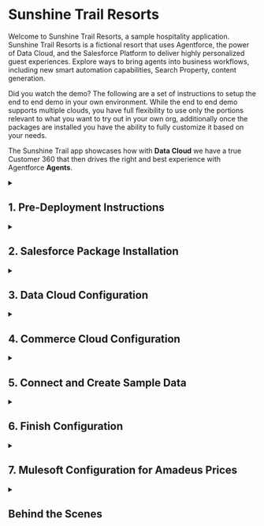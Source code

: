 **Sunshine Trail Resorts**</br> 
=======================
Welcome to Sunshine Trail Resorts, a sample hospitality application. Sunshine Trail Resorts is a fictional resort that uses Agentforce, the power of Data Cloud, and the Salesforce Platform to deliver highly personalized guest experiences. Explore ways to bring agents into business workflows, including new smart automation capabilities, Search Property, content generation.

Did you watch the demo? The following are a set of instructions to setup the end to end demo in your own environment. While the end to end demo supports multiple clouds, you have full flexibility to use only the portions relevant to what you want to try out in your own org, additionally once the packages are installed you have the ability to fully customize it based on your needs. 

The Sunshine Trail app showcases how with **Data Cloud** we have a true Customer 360 that then drives the right and best experience with Agentforce **Agents**.

<details><summary>

  ## 1. Pre-Deployment Instructions 
</summary>

 4 step process
### 1. Salesforce Org Setup Requirements for Sunshine Resorts App

   **Option 1:** To support the Sunshine Resorts app, you can either create a new Salesforce Org or use an existing one, provided it includes the following features and licenses: 

  | Requirement | Details |
  | ----- | ----- |
  | Licenses Required | - Data Cloud</br>- Sales Cloud</br>- Service Cloud</br>- Loyalty Cloud</br>- Experience</br>- Commerce Cloud</br>- Marketing Cloud</br>- MuleSoft (Optional)
  | Features Required | - Service Agent</br>- Einstein Agent</br>- Copilot</br>- Prompt Builder</br>- Agent Force</br>- Real-time(Additional SKU)</br>- Code Builder (Optional) 
  
  Our package is designed to support all these clouds, but you have full flexibility to use only the portions relevant to your business. If you are not using a particular cloud (e.g., Loyalty 
  Cloud), you can simply skip its configuration—the package will still install successfully, but that feature will not be available until you configure it yourself. Additionally, you can customize 
  and enhance the existing package by adding your own features as needed. <br/>
  
 ⚠️ **Important Note:** Existing Trailheads playgrounds cannot be used

   **Option 2:** To ensure a seamless integration and unlock a 360-degree view of customer interactions, we recommend enabling Salesforce Foundations in your org. This free enhancement integrates Sales, Service, Marketing, Commerce, and Data Cloud functionalities, improving efficiency and AI-readiness.

**How to Enable Salesforce Foundations:**
- Log in to your Salesforce instance.
- Navigate to Setup → Search for Salesforce Foundations.
- Click "Add to My Contract" (It's free).
- Select the Foundations products and proceed with checkout.
- Return to Setup and follow the on-screen instructions to complete the configuration.<br/>
🔗 More details: [Salesforce Foundations](https://www.salesforce.com/crm/foundations)

**External Connections:** The app showcases the use of structured and unstructured data ingested from AWS and the use of zero-copy with Snowflake. This section talks about the connectivtity you would need for those use cases.
| **Connection** | **Details** |
|----------------|-------------|
| **Amazon S3** $${\color{blue} Optional}$$ <br> Used to bring in structured and unstructured data. Unstructured data powers Agent conversations in this setup. | **NOTE:** If you do not have an existing Amazon S3 instance, [register for the free tier](https://aws.amazon.com/free/) and follow [this guide](https://developer.salesforce.com/blogs/2023/10/how-to-use-the-amazon-s3-storage-connector-in-data-cloud) to create a dedicated user with required permissions. <br><br>Already have an S3 instance? No need to sign up again. <br><br>Before proceeding, note your [programmatic credentials](https://docs.aws.amazon.com/IAM/latest/UserGuide/security-creds.html#access-keys-and-secret-access-keys) (Access Key ID and Secret Access Key). |
| **Snowflake** $${\color{blue}Optional}$$ <br> Used to showcase Data Cloud’s Zero Copy capabilities. | **NOTE:** If you do not have access to a Snowflake instance, follow [this article](https://developer.salesforce.com/blogs/2024/08/zero-copy-data-federation-with-snowflake-and-salesforce-data-cloud) to create a Warehouse, Integration User, and configure and note public/private keys that you will use with Salesforce Data Cloud.<br><br> |

### 2. Install Pre-Deployment Package (10 minutes)

  | Step | Action and Details | Images |
  | ----- | ----- | ----- |
  | Install package | - Click on this Package Installation [Link ](https://login.salesforce.com/packaging/installPackage.apexp?p0=04t4W000002V5WS)</br>- Sign-in to the Org with your credentials.</br>- Choose Install for Admins Only option</br>- Choose “Rename conflicting components in package” and click the Install button.</br>- Wait until installation is completed, you will receive a confirmation on logged in user’s email |![image](https://github.com/user-attachments/assets/316f4e48-b9b2-4169-b362-fc3ecd9cd1b3) ![image](https://github.com/user-attachments/assets/0da1a771-abcc-4caa-b248-1b768905de60)|
  | Verify Package installation | - Click Setup</br>- Search for package</br>- Click on 'Installed PAckage' </br>- Search for 'Sunshine Trails Pre-Deployment Package' is installed  |![image](https://github.com/user-attachments/assets/8b76cd89-abec-4586-91cc-6b4b430dc68c)|

### 3. Enable Features on the Org (20 minutes)

  | Step | Action and Details | Images |
  | ----- | ----- | ----- |
  | Enable Commerce Cloud | - From Setup, enter ‘Commerce’ in the Quick Find box.</br>- Select ‘Settings’ under ‘Commerce’.</br>- Turn on ‘Enable Commerce’. |![image](https://github.com/user-attachments/assets/2175d205-8c62-423f-9fc1-678d77e974d2)|
  | Enable Loyalty Management Features | - From Setup, enter ‘Loyalty Management’ in the Quick Find box.</br>- Select ‘Loyalty Management Settings’.</br>- Under ‘Consolidate Member Points for Expiration,’ turn on ‘Consolidate members’ fixed non-qualifying points in real time’. |![image](https://github.com/user-attachments/assets/9078ce06-e7ba-4488-8697-99fa5fec0736)|
  | Create a Basic Experience Builder Site | - From Setup, enter ‘Digital Experiences’ in the Quick Find box.</br>- Select ‘All Sites’ under ‘Digital Experiences’.</br>- Click New to open the Creation wizard with template options.</br>- Select the ‘D2C Commerce (LWR)’ template.</br>- Click Get Started. |![image](https://github.com/user-attachments/assets/6c89e37f-d61c-4333-8587-58a53504fbb7)|
  | Site Name and URL | - After selecting the template, enter a site name and URL.</br>- Name the site ‘Sunshine Resorts’ and ensure the URL ends with /SunshineResorts</br>- Click Create. Your site will be created in Preview status. |![image](https://github.com/user-attachments/assets/8f2226c0-8c2d-4e59-8734-983cd7f8c856)|
  | Activate Site | - From Setup, enter ‘Digital Experiences’ and select ‘All Sites’ under ‘Digital Experiences’.</br>- Click Workspaces next to Sunshine Resorts.</br>- Select Administration, then Emails. </br>- Under ‘Email Tabs,’ uncheck ‘Send welcome email’ and click Save.</br>- In Settings, click Activate and confirm by clicking OK.</br>- Your site will now be live and fully set up.|![image](https://github.com/user-attachments/assets/9a2208ce-6343-4e35-a2a4-0113ba61eef6)![image](https://github.com/user-attachments/assets/21e9b8de-9800-4c51-8324-d35a8a83447e)|

  | Step | Action and Details | Images |
  | ----- | ----- | ----- |
  | Setup Data Cloud| - Enter “Data Cloud” in Quick Find box.</br>- Click on “Data Cloud Setup Home”.</br>- Click on “Get Started” if the Data Cloud instance is not set up.</br>- If already Data Cloud setup is done then you will not see Get Started option.</br>- Once the process is complete, the Data cloud instance is ready to use.</br>||
  | Verify Experience Delivery is Disabled | - Go to Setup → Digital Experiences → All Sites.</br>- Click Workspaces for ‘Sunshine Resorts’.</br>- Click Administration.</br>- Click on Settings.</br>- Experience Delivery should be disabled. If it’s enabled, please raise a Salesforce Case with the Support team to disable this feature.</br>||
  | Enable Data Cloud on Experience Site | - Go to Setup → Digital Experiences → All Sites.</br>- Click Builder for ‘Sunshine Resorts’.</br>- Click Settings → Integrations.</br>- Click Add to Site for Data Cloud.</br>- Enable “Share site data with Data Cloud” and click Save.</br>- Once enabled, a green box will appear</br>- Click Publish in the top-right corner | ![image](https://github.com/user-attachments/assets/996aa779-f82d-4bda-b54a-7b1ec99a9bb9)![image](https://github.com/user-attachments/assets/94b29e9e-5dcc-4d75-8db7-37de1b30e42b)|
  | Verify Data Stream  | - Go to App Launcher → Data Cloud → Data Stream.</br>- Change List View to All Data Streams.</br>- Search for Experience\_Cloud.</br>- 6 total Data Streams should appear |![image](https://github.com/user-attachments/assets/a9ae0e22-be7f-475d-980a-5458156b3691)|
  | Create a Record on Custom Metadata | - Go to Setup \-\> Search for Metadata type \-\> Click on ‘Install Package Settings Enabled’ \-\>   Click on **Manage Install Package Settings Enabled** \-\>Click on ‘New’ \-\> Give Label as  **Package Settings Enabled** and **Check Checkbox of Installation Settings Enabled Field.** Click Save|![image](https://github.com/user-attachments/assets/bc667a84-daf9-4e35-b003-45c8de4be360) ![image](https://github.com/user-attachments/assets/7edbecd9-ceb2-4566-bd14-54664ebfd084)|


### 4. Setup the Salesforce Org (20 minutes)

  | Step | Action and Details | Images |
  | ----- | ----- | ----- |
  | Assign Data Cloud Permissions to Standard Object  | - Click on App Launcher, search for Sunshine Trails Hospitality and click on **Sunshine Trails Hospitality Setup** App</br>- Click on the “**Assign Permissions for Standard Objects**” button (highlighted in the screenshot below) and wait for a confirmation message before proceeding further.  |![image](https://github.com/user-attachments/assets/34234749-7ebb-4659-9c26-9adf3932a75e)|
  | Assign Data Cloud Permissions to Custom Objects & Custom Fields | - Click on App Launcher, search for Sunshine Trails Hospitality and click on **Sunshine Trails Hospitality Setup** App</br>- Click on **“Assign Permissions for Custom Object”** button (highlighted in the screenshot below) and wait for a confirmation message before proceeding further |![image](https://github.com/user-attachments/assets/fdab8405-42cc-4cb7-a724-cb6a790d2acb)|
  | Modify the Data Cloud Admin Permission Set | - Open the Setup Menu and click Setup</br>- In the Quick Find, search for ‘Permission Sets’ and click ‘Permission Sets’</br>- Click the ‘Data Cloud Admin’ permission set</br>- In the Apps section, click ‘Data Cloud Data Space Management’</br>- In the Data Spaces panel, click Edit.</br>- Check the ‘Enabled’ checkbox for the default data space and click Save</br>- Click OK in the confirmation dialog |![image](https://github.com/user-attachments/assets/f8650c78-d64a-4a30-9636-9633a13baed8)|
  | Create a connection for Mulesoft Ingestion API. This is to orchestrate a call to the Hotel Pricing consolidator for pricing comparison. $${\color{blue} Mulesoft \space Optional}$$ | - Go to **Setup** \-\> In the **Quick Find** box, type ***static***, then select ***Static Resources***</br>- In the index across the top, click the letter ***M***</br>- Click on **‘Mulesoft\_Ingestion\_API\_Scheme’**</br>- Click on **‘View File’** hyperlink. The **‘Mulesoft\_Ingestion\_API\_Scheme.txt’** is downloaded to your computer.</br>- Change the file extension from ***.txt*** to ***.yaml***</br>- Go to Data Cloud Setup, click on Ingestion API → Click New</br>- Provide the Connector Name as ’Mulesoft Ingestion API’</br>- Upload **Mule\_ingestion\_api.yaml**  file which you have downloaded from above steps and Upload file to scheme and click on Save. | ![image](https://github.com/user-attachments/assets/fca75a1c-b64b-4dcd-8583-0893718bf1da) ![image](https://github.com/user-attachments/assets/87ae1f7f-c733-433b-98e0-ef4faeef0ecb)![image](https://github.com/user-attachments/assets/c0ff8a15-3b3c-4b89-b8b9-32342d0100ae)|
| Install Standard Data Bundles | Click on Data Cloud Setup </br>- Click on ‘Salesforce CRM’</br>- Under ‘Standard CRM Data Bundles’</br>- Click on ‘Arrow’ icon and click on ‘install’ of ‘Sales Cloud’</br>- it will open on new page -> click on Install |![image](https://github.com/user-attachments/assets/8aea58e3-15c5-48f2-a24f-2fbe25d2a0ac)![image](https://github.com/user-attachments/assets/6f4a17f5-211b-4eef-a0d2-b5b993cad3a2)|
| Turn On Einstein Setup | - Navigate to Setup</br>- Search and Select ‘Einstein Setup’</br>- Turn on Einstein Setup |  |
| Turn On Agentforce | - Navigate to Setup</br>- Search and Select ‘Agent’</br>- Turn on Agentforce |  |
</details>

<details><summary>
  
  ## 2. Salesforce Package Installation
</summary>
1 step process

### 1. Install Sunshine Base Package (10 minutes)

 | Step | Action and Details | Images |
  | ----- | ----- | ----- |
  | Install Sunshine Base Package | - Click on this Package Installation [Link ](https://login.salesforce.com/packaging/installPackage.apexp?p0=04t4W000002V5Wc)</br>- Sign-in to the Org with your credentials.</br>- Choose Install for Admins Only option</br>- Choose “Rename conflicting components in package” and click the Install button.</br>- Click Done when installation is complete. |![image](https://github.com/user-attachments/assets/29af9d66-482c-42e1-9210-b0f803429b5d)|
  | Verify Package installation | - Click Setup</br>- Search for ‘Installed Package’</br>- Search for 'Sunshine Trails Base App' is installed  |![image](https://github.com/user-attachments/assets/8669e29c-a7e9-4fdd-8829-67899fccc608)|

</details>

<details><summary>
  
  ## 3. Data Cloud Configuration
</summary>

7 step process

### 1. Setup Data Streams 
The Data Kit is installed as a part of the Package installation. Follow the steps below to create data streams.

### Setup Salesforce Data Streams (15 minutes)
 | Step | Action and Details | Images |
  | ----- | ----- | ----- |
  |  Verify Salesforce CRM is Active or Not | In Data Cloud, select the Setup icon and then Data Cloud Setup.</br> - Select Salesforce CRM.</br>- If connection status is “Inactive”</br>- then click on drop down to “Active” </br>- Click on “Active”| ![image](https://github.com/user-attachments/assets/f101dc8c-6af3-41c7-8884-42609b1e0d4e)![image](https://github.com/user-attachments/assets/e222dd20-db0e-4cf5-9b55-0815692c2a87)|
  | Create Data Streams from Data Bundle | - Logged into the environment where you installed the data kit</br>- Go to Data Cloud app and the Data Streams tab.</br>- Click New to create a Data Stream</br>- Select Salesforce CRM and click Next.</br>- Under Custom Data Bundles, select the Salesforce_CRM_Bundle.</br>- Select your Salesforce Org.</br>- Click Next.</br>- Select the data space as ‘Default’, review the fields in your data stream, and click Next.</br>- Review details and click “Deploy.|![image](https://github.com/user-attachments/assets/901db59e-4a4f-4bf5-8129-cd2894af7dd9)|
  | Create Loyalty_CRM_Bundle Data Streams from Data Bundle | - Click on Data Stream Click on New </br>- Select Salesforce CRM Click Next</br> - Select Salesforce_CRM_Loyalty_Bundle Click on Next</br> - Select the data space as ‘Default’, review the fields in your data stream, and click Next. </br>- Review details and click “Deploy”  |![image](https://github.com/user-attachments/assets/a334887f-6cf5-4d62-b643-8e740762b741)![image](https://github.com/user-attachments/assets/b7320073-ab34-4356-8acf-b2f07ed00580)![image](https://github.com/user-attachments/assets/5e656e34-1f80-44d8-8174-6360d66738d3)|
  | Create Website_Mobile_apps Data Stream from Data Kit |- Click on Data Stream</br>- Click on New</br>- Select ‘Installed Data Kits Package’</br>- Select ‘Sunshine Trails DK’ Data Kits</br>- Select checkbox under ‘Websites_Mobile_Apps’ click on ‘Next’</br> -Select Connector type ="website" & connector name "Experience_Cloud_Event_Connector".</br>- Click Next.</br> - Click on Deploy|![image](https://github.com/user-attachments/assets/9869df31-0549-4b4f-b74d-d44ad95d60ce) ![image](https://github.com/user-attachments/assets/3b0e9c44-0176-45f4-8c0d-05866cfdd251)![image](https://github.com/user-attachments/assets/6a9ed53c-f351-46c2-844e-dbaca371735e)![image](https://github.com/user-attachments/assets/d2018ad8-86f8-4f65-be3d-3c645eafbab1)|  
### 1a. Create Data Steam for Amazon S3 (10 minutes) $${\color{blue} S3 \space Optional: \space Please \space note \space that \space some \space functionality \space in \space Experience \space Cloud \space and \space in \space the \space C360 \space will \space no\space longer \space function\space as \space expected \space if \space not \space installed. }$$
  | Step | Action and Details | Images |
  | ----- | ----- | ----- |
  | Upload Structured & Unstructured data to the S3 Bucket | Before you continue, upload the below test files to your AWS instance, create a bucket called "InfosysAWSBucket" or the bucket you wish to use for this demo </br></br> [AWS UnStructured Data](https://github.com/salesforce-misc/DataCloudAndAgentForceForHospitality/tree/main/AWS%20UnStructured%20Data) </br> [AWS Structured Data](https://github.com/salesforce-misc/DataCloudAndAgentForceForHospitality/tree/main/AWS%20Structured%20Data)</br></br> | |
  | Create a Connection to Amazon S3 in Salesforce|Navigate to Data Cloud Setup</br>In the menu, under EXTERNAL INTEGRATIONS, click on Other Connections</br> - Click New, choose Data Kits as the source and click Next. Select Sunshine Trails DK</br>-Select InfosysAWSBucket</br>-Change the name & API name of the connection "hospitalityplayground". </br>-Put the bucket name “hospplaygroundbucket” please feel free to change the bucket name based on your existing AWS bucket</br> -Fill the credentials and save.|
  | Create a Data Stream for Amazon S3 from Data Kit |- Click on Data Stream Click on New</br>- Select Installed Data Kits & Packages Click on Next</br>- Select Sunshine Trails DK<br> - Select Amazon_S3_Bundle</br>- Select Connection as InfosysAWSbucket</br>- Select the data space as ‘Default’, review the fields in your data stream,and click Next</br>-Review details and click Deploy.|
  | Create a Data Stream for Third Party Data |- Click on Data Stream Click on New</br>- Select Installed Data Kits & Packages Click on Next</br>- Select Sunshine Trails DK<br> - Under “Bundle Amazon S3” Select Third Party Survey and click Next</br>- In Connection Select “hospitalityplayground” Click Next</br>- Click Next and click Deploy.|

  ### 1b. Create Data Stream for Snowflake (5 minutes) $${\color{blue} Snowflake \space Optional: \space Please \space note \space that \space some \space functionality \space in \space the \space C360 \space will \space no\space longer \space function\space as \space expected \space if \space not \space installed. }$$
  | Step | Action and Details | Images |
  | ----- | ----- | ----- |
  |Create a connection to snowflake in Salesforce |Navigate to Data Cloud Setup</br>-In the menu, search SnowFlake,</br> - Click New, choose Data Kits as the source and click Next. Select Sunshine Trails DK</br>-Select Infosys_Demo_Actual. </br>-Please feel free to change the connection name based on your existing snowflake connection </br> -Don’t change the API name </br>Fill the Account URL, Username, and Private Key and click next and save.|
  | Create Data Stream for Snowflake from data kit | - While logged into the environment where you installed the data kit</br>- Go to Data Cloud app and the Data Streams tab.</br>- Click New to create a Data Stream</br>- Under "Other Sources", select "Installed Data Kits & Packages" and click Next</br>- Select "Sunshine Trails DK" Data Kit</br>- Select Snowflake Bundle and click Next.</br>- Under Data Streams choose "POS_Transaction" and "IOT_Transaction" and click Next.</br>- Review the Data Stream fields and click Next</br>- Click Deploy to create the Data Streams| ![image](https://github.com/user-attachments/assets/6deda63a-363b-4330-a877-b6d2de5a9fed)![image](https://github.com/user-attachments/assets/bc8a22d9-a81a-44f6-8a09-f20ab2571f10)|
### 1c. Create Ingestion API for Mule Data Streams from Data Kit(5 minutes) $${\color{blue} Mulesoft \space Optional: \space Please \space note \space that \space some \space functionality \space in \space Experience \space Cloud \space will \space no\space longer \space function\space as \space expected \space if \space not \space installed. }$$
| Step | Action and Details | Images |
  | ----- | ----- | ----- |
  | Create Ingestion API for Mule Data Streams from Data Kit| - Click on Data Stream </br> - Click on New.</br>- Select Installed Data Kits & Package.</br>- Select ‘Sunshine Trails DK’ Data Kits.</br>- Click on ‘Ingestion’ Bundle.</br>- Click on Next.</br> -Select Connection as ‘Mulesoft Ingestion API’ </br>- Click Next </br> -  Click Deploy| ![image](https://github.com/user-attachments/assets/84ccd7c9-6313-4dc8-b169-7fe40b6b36c6)![image](https://github.com/user-attachments/assets/5878c2ec-47f9-48f1-88a1-098986187d3f)![image](https://github.com/user-attachments/assets/1bdf0f3d-abdc-4697-bac5-5e87f2286cb9)![image](https://github.com/user-attachments/assets/65b718d1-1db1-4efc-92b1-36dedc743752)|
  ### 1d. Create Hotel FAQ and Hotel Safety FAQ DLO Creation for Unstructured Data(10 minutes)
  Complete this step only if you have setup a connection and the file notification process in AWS
  | Step | Action and Details | Images |
  | ----- | ----- | ----- |
  | Create Hotel FAQ & Hotel Safety FAQ DLO Creation | - Click on Data Lake Object Click on New </br>- Click on Create from Data Kits, Click on Next </br>- Select Hotel_FAQ_v3, select “hospitalityPlayground’ connection. Click on Next </br>- Click on Deploy </br>- Follow the same step from Step#1 for Hotel_Safety_FAQ_V2.|

   ### 1e. Create Party Identification Collection Data Lake (5 minutes)
  | Step | Action and Details | Images |
  | ----- | ----- | ----- |
  | Create Party Identification Collection & Party Identification Collection IOT DLO Creation  | - Click on Data Lake Objects Tab </br>- Click on New</br>- Click on “Create from Data Kits”, Click on Next  and select “Sunshine Trails Base App” package </br>- Select Party Identification Collection.</br>- Click on Next </br> - Click on Save </br> - Repeat the above steps again but this time select </br> - Party Identification Collection IOT DLO instead of Party Identification Collection </br>- Click on Next </br> - Click on Save.|

  ### 2. Create Data Transforms from Data Kit (5 minutes)
  Proceed with this step only if you have setup a connection to snowflake
  | Step | Action and Details | Images |
  | ----- | ----- | ----- |
  | Create IOT & POS Data Transform $${\color{blue} Snowflake \space Optional}$$ | -Click on Data Transforms Tab </br>- Click on New</br>- Click on Create from Data Kits, Click on Next</br>- Select Extract Party Identifiers from IOT</br>- Click on Next . Click on Save, Copy the Name , Remove the Name then Paste the same Name Again</br>- Click on Save</br>- Click on Data Transform Tab </br>- Click on New. Click on ‘Create from a Data Kits’ Option </br>- Select  Extract Party Identifiers from POS </br>- Click on Next . Click on Save, Copy the Name , Remove the Name then Paste the same Name Again </br>- Click on Save|![image](https://github.com/user-attachments/assets/79d6f605-c8e5-4c3d-ac6a-f34f39cc29e2)![image](https://github.com/user-attachments/assets/1c84c981-9a03-4b05-9a3a-cf2137d45425)![image](https://github.com/user-attachments/assets/e1e24730-f55a-42de-9a4f-5ab5af27b04b)![image](https://github.com/user-attachments/assets/c3231d58-e1fd-4653-9981-02f152451f61)
 
  ### 3. Cross Verify CRM Data (5 minutes)
  Proceed with this step only if you have the Real-Time SKU enabled in your org
  | Step | Action and Details | Images |
  | ----- | ----- | ----- |
  | **NOTE**|- Before proceeding further, please ensure that the CRM data is available in the DMO. You can verify this by following these steps:</br>- Navigate to Data Explore </br>- Set Data Space to Default.</br>- Select the Data Model Object (DMO).</br>- From the dropdown, choose Account Contact.</br>- You should see Salesforce_Home listed under the Data Source column.</br> If you don't see the data then wait until the data is refreshed before proceeding to the next step.</br>|![image](https://github.com/user-attachments/assets/396732a3-89cb-455d-9a0c-b6c015b272cb)|

  ### 4. Create Identity Resolution Ruleset from Data Kit (5 minutes)
  | Step | Action and Details | Images |
  | ----- | ----- | ----- |
  | Create Identity Resolutions| -Go to Data Cloud app</br> - Click on the Identity Resolutions tab </br> - Click New</br> - Select Installed from Data Kit</b>- Choose Sunshine Trails DK</br>- Click on Next</br>- Choose ‘Guest Profile’. Click on Next </br> Click on Save.|![image](https://github.com/user-attachments/assets/1f1ef5a5-1f4e-4d33-af13-07978757facd)![image](https://github.com/user-attachments/assets/20027c3d-4d87-4028-89dd-7f73e2a59224)![image](https://github.com/user-attachments/assets/2d5370ae-57e4-444d-969c-b19dc13ada6b)|

### 5. Create Calculated Insights (5 minutes)
| Step | Action and Details | Images |
  | ----- | ----- | ----- |
  |  Create Calculated Insights|- Go to Data Cloud ap </br>- Click on Calculated Insights tab</br>- Click New</br>- Select "Create from a Data Kit" and click  Next</br>- Select ‘Guest Stay Metrics’</br>- Click on Next </br>- Click on ‘Check Syntex’</br>- Click on ‘Activate’</br>- Click Activate</br>- Select Schedule as ‘Every 1 hour’ Select Start Date and Time As default.</br>- Click on ‘Enable’</br>- Repeat the steps for the following metrics: ‘Guest Lifetime Value’, ‘Guest Classification’, ‘Guest Satisfaction Score’ |![image](https://github.com/user-attachments/assets/9f178c36-06c1-405e-b19c-679ef5830c22)![image](https://github.com/user-attachments/assets/e544bf35-223e-4d5b-ad46-34cb6653608c)![image](https://github.com/user-attachments/assets/093600f9-c7a3-4181-88c9-66545191d5b5)|

### 6. Create Data Graph (5 minutes)
| Step | Action and Details | Images |
  | ----- | ----- | ----- |
  |  Create Data Graph |- Click on Data Graph Tab</br>- Click on New</br>- Select Create from Data Kits</br>- Select Sunshine Trails DK </br>- Select **Hospitality Realtime Profile**. </br>- Select primary Data model object as “Unified Individual real”.</br>- Click on Individual and go to the right side where the error is showing and uncheck the check box.</br>- Now click on Save & Build. |![image](https://github.com/user-attachments/assets/f626912f-01b4-43eb-8efc-47d7a24bc615)![image](https://github.com/user-attachments/assets/5184c52c-e00b-4b00-83fe-fd0a9d47ad14)![image](https://github.com/user-attachments/assets/675c7904-9483-4079-86d1-3e15f9b00915)![image](https://github.com/user-attachments/assets/808709b3-49fd-4a9e-acd0-518dae4ae389)![image](https://github.com/user-attachments/assets/738b3c7e-143f-4492-8fe4-7b49d625c541)![image](https://github.com/user-attachments/assets/3648af20-e879-457d-b952-1f73c55792b6)![image](https://github.com/user-attachments/assets/e288cc79-caa7-4163-bcef-563d1e0cf111)|

### 7. Create Data Cloud Related List Enrichment (10 minutes)
| Step | Action and Details | Images |
  | ----- | ----- | ----- |
  | Create Booking Related List |- Click on Setup</br>- Object Manager</br>- Search for Contact</br>- Click on Contact</br>- Click on Data Cloud Related List Enrichment.</br>- Click on New</br>- Select default data space</br>- Select Data Cloud object as ‘Booking__dlm’</br>- Click Next </br>- Give Child Relationship Name as ‘IndividualBookings’</br>- Give Related List Label as ‘Individual Bookings’ Click Save. |![image](https://github.com/user-attachments/assets/f50d3875-c2b8-451b-bcef-85141aea954d)![image](https://github.com/user-attachments/assets/f8fa4e97-bc19-4e87-a2b3-44a539b597c1)|
  | Create Reservation Related List |- Click on Setup</br>- Object Manager</br>- Search for Contact</br>- Click on Contact</br>- Click on Data Cloud Related List Enrichment.</br>- Click on New</br>- Select default data space & Select Data Cloud object as ‘Reservation__dlm’ </br>- Click Next </br> - Give Child Relationship Name as‘IndividualReservations’</br>- Give Related List Label as ‘Individual Reservations’ Click Save. |![image](https://github.com/user-attachments/assets/366fa15e-2317-44ab-af5c-8025453c554f)![image](https://github.com/user-attachments/assets/f64fad04-3391-4a3c-9534-04caf5e92955)|
  | Create Data Cloud Related List Enrichment for Third Party Survey</br> $${\color{blue} S3 \space Optional}$$|- Click on Setup </br>- Click on Object Manager </br>- Search for Contact </br>- Click on Contact </br>- Click on Data Cloud Related List Enrichment.</br>- Click on New </br>- Select default data space -> Select Data Cloud object as ‘Third Party Survey’  </br>- Click Next </br>- Give Child Relationship Name as 'Third_Party_Survey’ </br>- Give Related List Label as ‘Third Party Survey’ Click Save |![image](https://github.com/user-attachments/assets/fb6d0aeb-2a00-4b75-93cc-703d158d5303)|

### 8. Create Data Cloud Copy Field Enrichment (15 minutes)
| Step | Action and Details | Images |
  | ----- | ----- | ----- |
  | Create Data Cloud Copy Field Enrichment for ‘Customer Classification’ |- Go to Object Manager.</br>- Search for Contact.</br>Click on Contact</br>- Click on Data cloud Copy Field.</br>- Click on New.</br></br>- Select data space as ‘default’</br>- Select Data Cloud Object as Guest Classification‘ whose API name will be this Guest_Classification__cio’ Click on Next </br></br>- Select data space as ‘default’ </br>- Select field as ‘Customer Class’. Click Next </br> - Give Label as ‘Guest Classification’ </br> - Click ‘Next </br><br>- On contact -> Data Cloud Copy Field Enrichments -> Guest Classification </br>- In Customer_Class under contact “click to Edit” </br>- Select Customer Class </br>- Save and Start Sync.|![image](https://github.com/user-attachments/assets/c2e097ad-754b-4128-b769-bcb7a6d0d5f0)![image](https://github.com/user-attachments/assets/691eef48-d37b-4714-9ff3-0ff695477282)![image](https://github.com/user-attachments/assets/422cb503-0080-417a-a3d1-1f8596c5018d)|
||- Give Label as ‘Guest Classification’</br>- Click on ‘Next.</br>On contact Select Customer Class</br>- Save and Start Sync. |![image](https://github.com/user-attachments/assets/f8e7be99-1d85-4d62-8653-170f5ce15d28)![image](https://github.com/user-attachments/assets/c72ab4b8-5ad6-4278-8786-db0e33889eef)![image](https://github.com/user-attachments/assets/e12ac271-be8d-4b6d-aed3-e73e95c862ed)![image](https://github.com/user-attachments/assets/ebee9d04-8e3d-4d8e-a017-ee54e79cd2ab)|
| Create Data Cloud Field Enrichment of ‘Guest Lifetime Value’ |- Go to Object Manager</br>- Search for Contact.</br>- Click on Contact</br>- Click on Data cloud Copy Field.</br>-Click on New.</br>- Select data space as ‘default’ > Select Data Cloud Object as ‘Guest_Lifetime_Value__cio’ </br>- Click on Next </br>- Select Field As ‘GLV’</br>- Give Label as ‘Guest Lifetime Value’</br>- Click on ‘Next </br> - Select Field GLV </br>- Give Label as ‘Guest Lifetime Value’</br> - Click on Next </br> - On contact Select Lifetime_Value__c </br>- Save and Start Sync.|![image](https://github.com/user-attachments/assets/1d3304f0-63b9-4a90-8609-5332a59fcaac)![image](https://github.com/user-attachments/assets/be92a2c8-0f9b-44b7-a1f2-430da343c23a)|
| Create Data Cloud Field Enrichment of ‘Guest Statisfection Score’ |-> Go to Object Manager.</br>- Search for Contact.</br>- Click on Contact</br>- Click on Data cloud Copy Field.</br>-  Click on New.</br>- Select data space as ‘default’</br>- Select Data Cloud Object as ‘Guest_Satisfaction_Score__cio’</br>- Click on Next</br>- Select Field As ‘GSS’</br>- Give Label as ‘Guest Satisfaction Score’</br>- Click on ‘Next</br>- On contact Select Guest_Satisfaction_Score__c </br>- Save and Start Sync.|![image](https://github.com/user-attachments/assets/e264bcec-b6be-4854-80d9-9d5f649d6a8a)![image](https://github.com/user-attachments/assets/45ae2e88-ca7b-437c-a77c-adbd638cd4b4)|
| Create Data Cloud Field Enrichment of ‘Guest Stay Matrics’ |- Go to Object Manager.</br>- Search for Contact.</br>- Click on Contact</br>-  Click on Data cloud Copy Field.</br>- Click on New.</br>- Select data space as ‘default’</br>- Select Data Cloud Object as ‘Guest_Stay_Metrics__cio’</br>- Click on Next </br>- Select Fields Total_Stays, Total_Room_Nights, Total_Spend, and Avg_Nights_per_Stay</br>- Give Label as ‘Guest Stay Metrics’</br>-Click Next</br>- Map Fields with below Contact Fields </br>
| |Data Cloud:Guest stay Matrics->Contact Object
| |Total_Stays->Total Stays|
| |Total_Stays__c->Total_Stays__c|
| |Total_Room_Nights->Total Room Nights|
| |Total_Room_Nights__c->Total_Room_Nights__c |
| |Total_Spend->Total Spend|
| |Total_Spend__c->Total_Spend__c|
| |Avg_Nights_per_Stay->Avg_Nights_per_Stay |
| |Avg_Nights_per_Stay__c->Avg_Nights_per_Stay__c |
| | </br>- Save and Start Sync|![image](https://github.com/user-attachments/assets/ccde6861-ce6c-4054-9373-a8e0528e1b57)![image](https://github.com/user-attachments/assets/a3e1804c-7a37-4347-8364-599c3014ac37)|
</details>

<details><summary>
  
  ## 4. Commerce Cloud Configuration
</summary>

8 step process

### 1. Verify Organization Wide Address (5 minutes)
  | Step  | Action and Details  |  Images |
  | ----- | ----- | ----- |
  | Verify Organization-Wide Address Exists or not |- Go to Setup \-\> Search for Organization-Wide Address \-\> Click on Organization-Wide Addresses</br>-  Verify if there is an organization-wide address with the name ‘Default Email’ created and verified.</br>- If there is none, then please create an organization-wide address by following below steps</br>- Click on **Add** button \-\> On the Display Name Add **‘Default Email’.** On the Email Address \<Add your email address\> Select ‘Default No-Reply Address’ on Purpose field \-\> click check box **‘allow all profiles to use this from address’**   |![image](https://github.com/user-attachments/assets/8ddc4ebe-d8cd-4a12-a363-a782dd8d9541)![image](https://github.com/user-attachments/assets/3f7e7dfc-057b-41b0-8115-476028a6d9e9)|


### 2. Install Agent and Experience Site Package (1 hour 30 minutes)
  | Step  | Action and Details  |  Images |
  | ----- | ----- | ----- |
  | Install Agent & Exp Site Package |- Install VSCode [Download](https://code.visualstudio.com/download) </br>- Setup CLI a. Install the Salesforce CLI  https://developer.salesforce.com/tools/salesforcecli or check that your installed CLI version is greater than 2.56.7 by running sf \-v in a terminal.</br>- If you need to update the Salesforce CLI, either run sf update or npm install \--global @salesforce/cli depending on how you installed the CLI.</br>- Install Extension</br>- Open VSCode \> Go To\> Extensions-\>Salesforce Extension Pack\>Install</br>- Open Terminal Clone git Repository by using below command </br> ```git clone https://github.com/salesforce-misc/DataCloudAndAgentForceForHospitality.git``` </br>- Open the Project </br>- Authorize an Org</br>- Type Ctrl+Shift+P Select SFDX:Authorize an Org</br>- Select Project Default</br>- Enter the Org alias</br>- Authorize the Org</br>- Open terminal type **sf project deploy start --source-dir force-app** </br>- If you have AWS S3 Connection Created and Installed AWS Related Data Stream from Step 3 under Data Cloud Configuration, then execute below SFDX command to deploy **else do not execute**. </br>- Open terminal type **sf project deploy start --source-dir st-aws-app** </br> |![image](https://github.com/user-attachments/assets/293fd406-72fc-4be3-9008-0a9926461586)![image](https://github.com/user-attachments/assets/6d3a14ee-3c65-4f47-99a6-39066b68a9aa)![image](https://github.com/user-attachments/assets/71751813-f4b9-437f-b355-9feb770c0c2d)![image](https://github.com/user-attachments/assets/b50fb406-2ae7-475a-a8c6-939d486dd9fd)![image](https://github.com/user-attachments/assets/5b4efb69-3f1a-4a1a-8ecb-be4e17344098)![image](https://github.com/user-attachments/assets/403c5a8f-ef31-4220-8062-60ae71453008)![image](https://github.com/user-attachments/assets/9a2ff9e1-75f2-4c13-a7d1-1a1ef5c2bc51)|

**NOTE:** $${\color{red} Skip \space the \space below \space steps \space if \space you \space wish \space to \space bring \space in \space your \space own \space Product \space data}$$
$${\color{red} 3.\space Create Commerce Data}$$
$${\color{red} 4.\space Search Update}$$
$${\color{red} 5.\space Upload CMS Images into the Store and}$$
$${\color{red} 6.\space Add CMS Product Images}$$

### 3. Create Commerce Data (5 minutes)
  | Step  | Action and Details  |  Images |
  | ----- | ----- | ----- |
  | Create Data  | - Click on App Launcher, search for Sunshine Trails Hospitality and click on Sunshine Trails Hospitality Setup App</br>- Click on the **“Create Commerce Data”** button (highlighted in the screenshot to the right) and wait for a confirmation message before proceeding further. |![image](https://github.com/user-attachments/assets/6827a2e8-63a3-4425-b74b-b77123a9524d)|

### 4. Search Update (5 minutes)
  | Step  | Action and Details  |  Images |
  | ----- | ----- | ----- |
  | Search Update |**Enable Commerce App** </br>- Click Setup and search for Commerce</br>- Click Settings under Feature Settings --> Commerce</br>- Use the toggle to switch on the Enable the Refreshed Commerce App</br></br>**Enable Search Index**</br>- Click on App Launcher, search for Commerce and select Commerce application</br>- In the Store dropdown, choose Sunshine Resort Store</br>- Scroll down to Setting and expand it</br>- Click on Search</br>- Use the toggle to turn on Automatic Updates | ![image](https://github.com/user-attachments/assets/84eed31d-54c7-4326-87ce-88ff8eb73596) ![image](https://github.com/user-attachments/assets/5c7a175b-5396-4e6d-b061-36471f59cc2d)|

### 5. Upload CMS Images into the Store (15 minutes)
  | Step  | Action and Details  |  Images |
  | ----- | ----- | ----- |
  | Upload CMS Images into Store  |- Download Images from [CMS Images](https://git.soma.salesforce.com/gdevadoss/DataCloudHospitalityDemo/tree/master/Product%20Images) </br>- Click on App Launcher\>\> Select commerce application\>\> Click on Store</br>- Open Sunshine Resort Store</br>- Scroll down to Content Manager</br>- Click on Add workspace</br>-  Enter details such as Name "Commerce Store Images" and select Enhanced CMS Workspace and click on Next</br>- Add Sunshine Resorts Channel as Public and Sunshine Resorts site and click Next</br>- Keep language as it is and click on Finish</br>-  Click on Add and select Content \>\> select images\>\>Click on Create button\>\> click on upload button\>\>Select Image\>\>Image and Title populated\>\>Enter API name (can be the same as file name)\>\> Save it\>\> Click on Publish button\>\> Keep Details as is\>\> Click on Next\>\> Select Publish Now\>\>click on publish now button </br>- Please repeat the above steps for all the images| ![image](https://github.com/user-attachments/assets/6ce860d4-347a-45f4-a5fe-d055f9354a18)![image](https://github.com/user-attachments/assets/d5e11e30-348b-4fe0-9c63-4c3164230893)![image](https://github.com/user-attachments/assets/752c7004-7e57-4de4-84a0-56beba6fb08e)![image](https://github.com/user-attachments/assets/bd2ec81e-0242-4aab-9ad7-dcdabd707220)![image](https://github.com/user-attachments/assets/4f903a92-5b6f-4350-b3c5-4a141ea789b3)![image](https://github.com/user-attachments/assets/e9e44245-9086-4f59-a506-dad70f9ea9a0)![image](https://github.com/user-attachments/assets/d18f85df-2fd6-4cc2-8684-0fe1f493b770)![image](https://github.com/user-attachments/assets/96fd88ff-4788-4b53-9ab9-3435ae62ddd2)![image](https://github.com/user-attachments/assets/ba38373a-2c09-406c-9df9-462e76435c74)![image](https://github.com/user-attachments/assets/7e009060-885c-44a9-9cad-cbb26df1d5f2)![image](https://github.com/user-attachments/assets/c3c53136-b26f-46fb-83c0-a6c3065c0c2e)![image](https://github.com/user-attachments/assets/f33a580f-9c68-455f-ada9-cbcd1773e2aa)![image](https://github.com/user-attachments/assets/2f026ccd-f1c4-4f9e-8cab-592014ebf6d0)

### 6. Add CMS Product Images (15 minutes)
  | Step  | Action and Details  |  Images |
  | ----- | ----- | ----- |
  | Add Image to a Product   |- Click on App Launcher\>\> Select commerce application\>\>Click on Store</br>- Open Sunshine Resort Store </br>- Expand Merchandise\>\> Product\>\> open one by one product</br>- Click on eye icon (it removes Site window) after save button</br>- Confirm that "Products" is selected under categories</br>- Scroll down \>\> click on Go to global product record</br>-  Go to Media\>\> Click on Add image for Product details Image section \>\> Select appropriate image from Commerce Store image\>\> click on Add button</br>- Click on Add image for Product list Image section \>\> Select appropriate image from Commerce Store image \>\> click on Add button</br>- Repeat previous steps for each product </br>- Go to store\>\> select Sunshine Resorts \>\>Scroll down to Website Design\>\> select product category from dropdown \>\> click on Publish button (this step maybe not be needed if you are commerce console)</br>- Go back to Sunshine Resort Store\>\>Click on Home\>\> click on preview the site and see product is getting displayed | ![image](https://github.com/user-attachments/assets/eb835d50-0326-4b3b-8b68-39fd4404ef42)![image](https://github.com/user-attachments/assets/bd0ee9f1-2a0c-4357-82b4-991305befccd)![image](https://github.com/user-attachments/assets/b6ae1bda-47a4-4bce-a69b-45e3e6bae306)![image](https://github.com/user-attachments/assets/4790ad8e-e273-4316-8179-b2eaff4d8576)![image](https://github.com/user-attachments/assets/fcbcc98b-1dcf-46b8-92a8-8ab9042e3bce)![image](https://github.com/user-attachments/assets/7f20c62e-e257-4779-85b6-3f1ba4ab5e7a)![image](https://github.com/user-attachments/assets/c3465a4b-3eb2-4c9d-9f72-875a38746b44)![image](https://github.com/user-attachments/assets/43ca9010-9be3-498a-9c41-cecf530e984e)![image](https://github.com/user-attachments/assets/7e2bfa1d-6388-41b5-9fb2-4f30064a98b4)![image](https://github.com/user-attachments/assets/5e722ac7-0875-4de8-b42a-fa720cf7e873)![image](https://github.com/user-attachments/assets/c1c78296-cc04-4133-9473-e82701290bcf)![image](https://github.com/user-attachments/assets/0cad9e4b-97ca-43a6-a3da-1febbaae04ce)|

### 7. Enable Self Resgistration (5 minutes)
  | Step  | Action and Details  |  Images |
  | ----- | ----- | ----- |
  | Enable Self Registration   |- Click on App Launcher>> Select commerce application>>Click on Store</br>- Open Sunshine Resort Store</br>- Settings >> Store</br>- Click on Buyer Access Tab</br>- Scroll down to Self Registration (enable if it’s not enabled)</br>- Select Account RecordType to “Business Account” </br>- Select Default Buyers Group to “Sunshine Resorts Buyer Group"</br>- Click Save|![image](https://github.com/user-attachments/assets/7f6a0551-1b95-465e-84b9-4b11f74a121c)|



### 8. Share CMS with Site workspace (5 minutes)
  | Step  | Action and Details  |  Images |
  | ----- | ----- | ----- |
  | Share CMS with Site workspace   |- Click on App Launcher and search for CMS Workspaces</br>- Select CMS Workspaces</br>- Click on "Commerce Store Images" (the CMS created in previous step</br>-  Click the gear icon (at the top right) and select "Workspace Sharing" from the dropdown</br>- Move "Sunshine Resorts Managed Content Space" to the right (under Shared) and click Next </br>- Click Save |![image](https://github.com/user-attachments/assets/353002a4-ca61-4f5e-a71f-60597ab81e86)|


</details>


<details><summary>

  ## 5. Connect and Create Sample Data
</summary>

4 step process

### 1. Create Sample Data (5 minutes) $${\color{blue} Optional: \space These \space steps \space are \space optional \space if \space you \space choose \space to \space use \space your \space own \space data. }$$
| Step | Action and Details  |  Images |
| ----- | ----- | ----- |
| Create Sample Data | - Click on App Launcher, search for Sunshine Trails Hospitality and click on Sunshine Trails Hospitality Setup App</br>- Click on the **“Create Test Data”** button (highlighted in the screenshot below) and wait for a confirmation message before proceeding further. |![image](https://github.com/user-attachments/assets/5af44efa-ca6c-4d95-800a-5aec9f477928)

### 2. Enable Test Account as Buyer Account (5 minutes) $${\color{blue} Optional: \space These \space steps \space are \space optional \space if \space you \space choose \space to \space use \space your \space own \space data. }$$
| Step | Action and Details  |  Images |
| ----- | ----- | ----- |
| Enable Account as Buyer Account | - Click on Setup</br>- Go to Object Manager</br>- Click on Account</br>- Click on Page Layout</br>- Click on "**Page Layout Assignment**"</br>- Click on ‘**Edit Assignment**’</br>- Select "SDO-Account" Layout under Record type "Account" for System Administration Profile </br>- From Page Layout to Use dropdown Select "Account layout"</br>- Click on Save</br>- Verify that, for "**System Administrator profile**" for Record type **"Account"** Page layout should be ‘**Account Layout’** </br>- Go Account Tab \-\> Search for Account Name **"Sunshine Experience"** (test Account created in previous steps). Make sure to remove any filter if it exists \-\> Click on that Record</br>- On Record Page click on the **"Enable as Buyer"** Quick Action | ![image](https://github.com/user-attachments/assets/844294ed-9813-4a7b-8707-8d0755de260f)![image](https://github.com/user-attachments/assets/f1f80dca-2d9a-4d35-89dd-92b4e5d1eaa4)![image](https://github.com/user-attachments/assets/eb9fd6ae-aace-4352-b1c4-98eecabcbb95)![image](https://github.com/user-attachments/assets/a553fd10-9a2f-440c-97f8-e645131164f0)![image](https://github.com/user-attachments/assets/818f192e-4ec2-45f4-afad-5faed169830d)![image](https://github.com/user-attachments/assets/ace5bcf4-4f9a-463c-ae84-bca0c68f91bb)|

### 3. Create Community User and Assign User to Buyer Group (5 minutes)
| Step | Action and Details  |  Images |
| ----- | ----- | ----- |
| Create Community User and Assign Buyer Account to Buyer Group |- Click on App Launcher, search for Sunshine Trails Hospitality and click on Sunshine Trails Hospitality Setup App</br>- Click on the **"Create Buyer Group Member Data"** button (highlighted in the screenshot on the right) and wait for a confirmation message before proceeding further.</br>- **Note:** If the confirmation message does not appear after 5 minutes, refresh the page and if the **"Create Buyer Group Member Data"** button is disabled, proceed. | ![image](https://github.com/user-attachments/assets/2282a058-02df-45c0-8da2-5e7eb4350d9b)


### 4. Setup Data in Snowflake (15 minutes) $${\color{blue} Snowflake \space Optional: \space Please \space note \space that \space some \space functionality \space in \space the \space C360 \space will \space no\space longer \space function\space as \space expected \space if \space not \space installed. }$$
| Step | Action and Details  |  Images |
| ----- | ----- | ----- |
| Create Table to hold POS data | - Login to the Snowflake Database/Schema that is connected to Data Cloud and run the below DDL script to create DEMO\_HOSPITALITY\_POS\_DATA table.  |  |
```
create or replace TABLE <<database_name>>.<<schema_name>>.DEMO_HOSPITALITY_POS_DATA 
( 
    TRANSACTIONID VARCHAR(30),
    DATE DATE,
    TIME VARCHAR(100),
    CUSTOMERID VARCHAR(30),
    ITEMID VARCHAR(30),
    ITEMNAME VARCHAR(100),
    QUANTITY NUMBER(38,0),
    UNITPRICE NUMBER(38,2),
    TOTALPRICE NUMBER(38,2),
    PAYMENTMETHOD VARCHAR(30)
)
```

| Step | Action and Details  |  Images |
| ----- | ----- | ----- |
| Load data into DEMO_HOSPITALITY_POS_DATA table | - Load data in the below csv file into DEMO_HOSPITALITY_POS_DATA table: [DEMO_HOSPITALITY_POS_DATA csv](https://git.soma.salesforce.com/gdevadoss/DataCloudHospitalityDemo/blob/master/Snowflake%20Data/DEMO_HOSPITALITY_POS_DATA.csv)  |  |
| Create Table to hold IOT data | - Login to the Snowflake Database/Schema that is connected to Data Cloud and run the below DDL script to create DEMO_HOSPITALITY_IOT_DATA table.  |  |
```
create or replace TABLE <<database_name>>.<<schema_name>>.DEMO_HOSPITALITY_IOT_DATA
(
    EVENTID VARCHAR(30),
    KEYID VARCHAR(30),
    ROOMNUMBER VARCHAR(30),
    GUESTID VARCHAR(30),
    GUESTNAME VARCHAR(100),
    PHONENUMBER VARCHAR(30),
    ACCESS_DATE TIMESTAMP_NTZ(9),
    ACCESS_OUTCOME VARCHAR(30)
)
```
| Step | Action and Details  |  Images |
| ----- | ----- | ----- |
| Load data into DEMO_HOSPITALITY_IOT_DATA table | - Load data in the below csv file into DEMO\_HOSPITALITY\_IOT\_DATA table: [DEMO_HOSPITALITY_IOT_DATA.csv](https://git.soma.salesforce.com/gdevadoss/DataCloudHospitalityDemo/blob/master/Snowflake%20Data/DEMO_HOSPITALITY_IOT_DATA.csv)  |  |
| Grant Access to the Tables in the Database/Schema | - While still logged in to Snowflake, execute the following statement  |  |
```
grant select on tables in <<database_name>>.<<schema>> to role sysadmin
```
</details>

<details><summary>

  ## 6. Finish Configuration
</summary>

6 step process


### 1. Configure AWS File Notification (30 minutes) $${\color{blue} S3 \space Optional: \space Please \space note \space that \space some \space functionality \space in \space Experience \space Cloud \space and \space in \space the \space C360 \space will \space no\space longer \space function\space as \space expected \space if \space not \space installed. }$$
| Step  | Action and Details  |  Images |
| ----- | ----- | ----- |
| Configure AWS File Notification | - Navigate to **Setup** and search for **App Manager** </br>- Click in the down arrow for the **"AWS Unstructured"** app and select view. </br>- Next to Consumer key and secret, click **"Manage Consumer Details"** and copy the values. </br>- Share the values with the AWS team responsible to create the file notification function.</br>- For more details about how to setup file notification visit: (https://developer.salesforce.com/docs/data/data-cloud-int/guide/c360-a-awss3-udlo.html) | ![image](https://github.com/user-attachments/assets/2a2f4793-774b-4933-ba20-b3de2bdc9c95)|

### 2. Prepare Data Cloud

#### 2a. Refresh Amazon S3 Data Streams (5 minutes) $${\color{blue} S3 \space Optional: \space Please \space note \space that \space some \space functionality \space in \space Experience \space Cloud \space and \space in \space the \space C360 \space will \space no\space longer \space function\space as \space expected \space if \space not \space installed. }$$
| Step  | Action and Details  |  Images |
| ----- | ----- | ----- |
|  Refresh Amazon S3 Data Streams | - Navigate to **Data Cloud** app and the **Data Streams** tab </br>- Query for **Third Party Survey** data stream </br>- Using drop down control on the right against the data stream  initiate refresh for the **Third Party Survey** data stream and  subsequently choose the **Refresh Only New Files** option: </br>- Once the data stream is refreshed validate that the **Total  Records** counts for **Third Party Survey** stream, it should be 42  |![image](https://github.com/user-attachments/assets/2f61cac2-a6c3-4615-b479-a8e697d28a28)|

#### 2b. Refresh Snowflake Data Streams (5 minutes) $${\color{blue} Snowflake \space Optional: \space Please \space note \space that \space some \space functionality \space in \space the \space C360 \space will \space no\space longer \space function\space as \space expected \space if \space not \space installed. }$$
| Step  | Action and Details  |  Images |
| ----- | ----- | ----- |
|  Refresh Snowflake Data Streams | - Navigate to Data Cloud app and the Data Streams tab </br>- Query for IOT\_Transaction data stream</br>- Using drop down control on the right against the data stream select Edit</br>- Select “Enable acceleration”</br>- In frequency select “Every 15 minutes”</br>- Select “Refresh initial file immediately” </br>- Repeat above steps for POS_Transaction data stream </br>- Once the data stream is refreshed, the Total Records counts for each Data Stream is not 0. | ![image](https://github.com/user-attachments/assets/127248ed-2cf5-409d-b56d-56bf250f47f9) |

#### 2c. Refresh Data Graph (5 minutes)
| Step  | Action and Details  |  Images |
| ----- | ----- | ----- |
|   Refresh Data Graph | - Navigate to Data Cloud app and the Data Graph tab </br>- Click on the dropdown of the data graph (Hospitality Realtime Profile)</br>- Click Update Status</br>- Once the job completes successfully, this status will be set as Active. |![image](https://github.com/user-attachments/assets/2d73126b-b8a0-4ab6-bb29-e650ac55ddfc)|

#### 2d. Run Calculated Insights (5 minutes)
| Step  | Action and Details  |  Images |
| ----- | ----- | ----- |
|  Run Calculated Insights | - Navigate to Data Cloud app and the Calculated Insights tab</br>- Query for Guest Stay Metrics calculated insight</br>- Using the drop down control on the right, click "Publish Now" to refresh the Guest Stay Metrics calculated insight.</br>- When the Calculated Insight is refreshed successfully, the Last Run Status will show as Success.</br>- Repeat steps b & c for the below Calculated Insights. Ensure all Insights are refreshed successfully.</br>- Guest Lifetime Value</br>- Guest Satisfaction Score</br>- Guest Classification  |![image](https://github.com/user-attachments/assets/882ffa71-213a-4db7-8b9e-24fddf2c4cc6)

### 3. Prepare Experience Site

#### 3a. Activate Messaging Setting (5 minutes)
| Step  | Action and Details  |  Images |
| ----- | ----- | ----- |
| Activate Messaging Setting | - Navigate to Setup go to messaging setting</br>-  Click on ESA Channel \-\> Click on ‘Activate’</br>- Click on Checkbox then click on Accept  | ![image](https://github.com/user-attachments/assets/76464f8a-76eb-4226-9805-010e439d7a4d)![image](https://github.com/user-attachments/assets/68e08609-1b76-442d-8396-29465b8ce0e7)|

#### 3b. Configure Digital Experience (20 minutes)
| Step  | Action and Details  |  Images |
| ----- | ----- | ----- |
| Configure Digital Experience. |- Click on **Setup**, in the Quick Find Box, enter Digital Experiences, and then select **All Sites**</br> -  Click on builder against the Site ***‘Sunshine Resort’*** </br> - Click on the ‘Banner’. Under Image Settings, click ‘Clear Image’</br> - Click on ‘Select Image from CMS’ \-\> Click on ‘Banner’ image and click save </br>- Click on **Page Structure Icon** on Left Side of Page </br>- Scroll Down and Click on ‘Embedded Messaging ‘and update as per screenshot below</br>- Select **Site End Point** as - ESW_ESA_Web_Deployment_1733127495782 </br> - Select **enhanced Service URL** from dropdown - it should be same as Site URL , refer Screenshot.</br>- Click on **'Page Structure'** Scroll Down and Click on **'Multilevel Navigation Menu'**. In the right-hand panel under Default Menu select **'Default Navigation'** </br>- Click on **'Page Structure'** Scroll Down to Footer Section under Column 1 , click on Link List then On the Right Hand Side on Default Menu Select **'Default Our Company Menu'**. </br>- Click on Link List inside Column 2 On the Right Hand Side on Default Menu Select **'Default get Help Menu'**.</br>- Click on Link List inside Column 3 On the Right Hand Side on Default Menu Select **Default my Account Menu** .</br>- Click on Social Link List inside Column 4 On the Right Hand Side on Default Menu Select **Default Social Media Menu** </br></br>- Click on Setup</br>- In the Quick Find box, type Digital Experiences, then select All Sites.</br> - Click on Builder next to the site named ‘Sunshine Resort’. </br> - At the top, use the search bar to find the Category Page, and open it.</br> - On the Category Page, select the Result Grid component.</br>- On the right-hand panel, change both the Column Spacing and Row Spacing to Large.|![image](https://github.com/user-attachments/assets/c1e3eb2f-582e-42a9-adec-900905461837)![image](https://github.com/user-attachments/assets/12f6cb59-f148-4177-a6a2-f467c73136ae)![image](https://github.com/user-attachments/assets/8d328cef-f41b-43ce-8f94-b3b3c4820504)![image](https://github.com/user-attachments/assets/76d620f6-9c53-4962-814d-f1a7ef65cc05)![image](https://github.com/user-attachments/assets/51cc9e10-7b80-4674-94c6-9485f4af7d43)![image](https://github.com/user-attachments/assets/338aae59-2506-4957-91eb-6fa634719d4a)![image](https://github.com/user-attachments/assets/d3c52649-3854-4dca-804a-39ecf54fdc23)![image](https://github.com/user-attachments/assets/ac6697a3-65ad-41ea-bf9c-fafdd9017044)![image](https://github.com/user-attachments/assets/594cbf7e-b352-4434-87fd-4e66befbc95b)![image](https://github.com/user-attachments/assets/6c8b07c3-6ebc-4530-a0ea-971b9a2f3e78)![image](https://github.com/user-attachments/assets/a2004ee0-a14d-4e91-bd89-2e23c9a43975)

#### 3c. Enable Login Access (5 minutes)
| Step  | Action and Details  |  Images |
| ----- | ----- | ----- |
| Enable Login Access. | - Go to Setup, in the Quick Find Box, enter Digital Experiences, and then select All Sites</br>- Against the site ‘Sunshine Resort’, click on Workspaces</br>- Under My Workspaces, click on Administration</br>- Click on Login & Registration menu item</br>- Under Login Page Setup, change Login Page Type to Experience Builder Page</br>- For URL, choose Login</br>- Under Password Pages, change Forgot Password to Experience Builder Page</br>- Choose Forgot Password</br>- Under Registration Page Configuration enable "Allow customers and partners to self-register"</br>- Choose Registration Page Type as Experience Builder Page</br>- Choose Register</br>- Assign users to a profile and account, choose Sunshine Resort Profile</br>- Assign Permission Set Group as "Hospitality Industries Permission Set Group"</br>- Click Save |![image](https://github.com/user-attachments/assets/0281266f-e8e0-41e0-9900-3845559fc7d4)![image](https://github.com/user-attachments/assets/78acc5d8-8702-41f1-8797-9e0bdab23f13)![image](https://github.com/user-attachments/assets/16f42201-4ba0-4723-91a8-53e644f9c763)![image](https://github.com/user-attachments/assets/ff987bad-504c-4dc4-b5f5-08a86a944e99)

#### 3d. Change the layout of the Login page (5 minutes)
| Step  | Action and Details  |  Images |
| ----- | ----- | ----- |
| Change the layout of the Login page. |- Go to Setup, in the Quick Find Box, enter Digital Experiences, and then select All Sites </br>- Against the site ‘Sunshine Resort’, click on Builder</br>- From the Pages dropdown, search for Login, and then select Login </br>-Remove the site logo and add a Text Box component. Enter the text as "Sunshine Resorts", make it bold and center</br>- Publish the changes  |![image](https://github.com/user-attachments/assets/22065622-3dbf-4386-914a-892522dce27b)|

#### 3e. Change the layout of the Register page (5 minutes)
| Step  | Action and Details  |  Images |
| ----- | ----- | ----- |
| Change the layout of the Register page |- Go to Setup, search for Digital Experiences, and select All Sites</br>- Against the site 'Sunshine Resorts', click on Builder</br>- From the Pages dropdown, search for Register, and select Register</br>- Remove the site logo and add a Text Box component. Enter the text as "Sunshine Resorts", make it bold and center (perform this step only if the “Sunshine Resorts” text box doesn't exist)</br>- Publish the changes  |![image](https://github.com/user-attachments/assets/7fc0d3dc-fc71-48d8-8c32-b71de229a25b)|

#### 3f. Change the email Address (5 minutes)
| Step  | Action and Details  |  Images |
| ----- | ----- | ----- |
| Change the email Address. |- Go to Setup \-\> Open All Sites</br>- Click on Workspaces (the configured Sites) \-\> Click Administrator</br>- Click on Emails</br>- Change Sender email to system admin email</br>- Click on save | ![image](https://github.com/user-attachments/assets/78b52af9-4b3d-49d6-8481-75c1bcd35337)|

#### 3g. Create Trusted URLS (10 minutes)
| Step  | Action and Details  |  Images |
| ----- | ----- | ----- |
| Create Trusted URLS |- Navigate to Setup, in Quick Find search Trusted URLs and click on Trusted URLs (under Security)</br>- Click on New. Key-in 'TrustedSite2' as the API Name</br>- Use https://DOMAINNAME.my.site.co for URL</br>- Replace DOMAINNAME with actual org Domain Name.</br></br> **To find the Domain name please follow the following steps:** </br>- Navigate to Setup, in Quick find search Domain → Please add https://DOMAIN from the below path (please select domain which is related to the experience cloud Sites Domain)</br>- Click on Save</br></br> **Add Trusted URL to Agent Sites** </br>- Click on Setup</br>-  Click on Sites \-\> Check the check box if Domain is not enabled, Click on **'Register My Salesforce Site domain'** button </br>- Click on ‘ESW\_ESA\_Web\_Deployment\_1733127495782’</br>- Click on Add Domain</br>- Add DOMAINNAME with actual org Domain Name.</br></br> **To find the Domain name please follow the following steps:** </br>- Search for Domain in Quick find → Please copy the name which ends with **.my.site.com** (e.g epicorgfarm79.my.site.com) </br>- Navigate to Setup, in Quick Find search All Sites </br>- Click on All Sites (under Digital Experiences) </br>- Click on Builder against Sunshine Resort </br>- Click on Settings and then 'Security & Privacy' </br>- Click on Add Trusted Sites button - Add Name as 'TrustedSite1' and add url as domain name, which you have copied on prev steps (e.g https://e.g epicorgfarm79.my.site.com) </br>- Click Publish |![image](https://github.com/user-attachments/assets/053258df-5dd6-42ae-9755-777a2d976042)![image](https://github.com/user-attachments/assets/df140214-535e-490c-8b34-eb168a652b9f)![image](https://github.com/user-attachments/assets/4c082226-c770-4a69-bea7-207ea1ce3ae0)![image](https://github.com/user-attachments/assets/3d8dd547-4281-4a00-b912-22da14e97ed6)![image](https://github.com/user-attachments/assets/e2dce1e1-b867-4bea-9ba8-fa29b4715ca6)|

#### 3h. Create CORS (10 minutes)
| Step  | Action and Details  |  Images |
| ----- | ----- | ----- |
| Create CORS |- In the Quick Find\>Type CORS</br>- Click on New\> Paste **https://DOMAINNAME.my.site.com** In Origin URL Pattern </br>- Replace DOMAINNAME with actual org Domain Name.</br>\> Click Save</br></br>-Click on New . </br>- Paste **https://*.develop.vf.force.com** to 'origin URL Pattern'</br>- Click Save</br></br>- Click on New</br>- Paste **https://*.live-preview.salesforce-experience.com.** to ‘origin URL Pattern’ </br>- Click Save</br></br>- Click on New</br>- Paste **https://*.my.site.com** to ‘origin URL Pattern’</br></br> **To find the Domain name please follow the following steps:** </br></br> \> Search for Domain in Quick find → Please copy the name which ends with .my.site.com (e.g epicorgfarm79.my.site.com) |![image](https://github.com/user-attachments/assets/219ed050-b9a3-4c98-8ef2-bddcf496d536)![image](https://github.com/user-attachments/assets/58e13f1c-df82-4da7-ad69-5afc06072b3d)|

#### 3i. Publish ESA (5 minutes)
| Step  | Action and Details  |  Images |
| ----- | ----- | ----- |
| Publish ESA | - Click on Setup </br>- In Quick Find, search Embedded Service Deployments and click on 'Embedded Service Deployments' (under Feature Settings --> Service --> Embedded Service) </br>- Click on ESA Web Deployment </br>- Click on 'Publish' button </br>- Wait for confirmation Message |![image](https://github.com/user-attachments/assets/95efd64a-9709-445a-a62e-414b6e482b84)

### 4. Prepare Agentforce

#### 4a. Add Agent User into Agentforce Service Agent and Activate (5 minutes)
| Step  | Action and Details  |  Images |
| ----- | ----- | ----- |
| Add Agent User into Agentforce Service Agent & Activate |- Click on setup, search for Agent</br>- Click on Agentforce Agents (under Einstein --> Einstein Generative AI --> Agentforce Studio)</br>- In the Agent list, click on 'Agentforce Service Agent'</br>- In the Details tab, click on the pencil icon against **"Agent User"**, select 'Agent User' </br>- Check the check box **'Keep a record of conversations with Enhanced Event Logs to review agent behavior.'** </br>- Click on Save then click on Open Builder </br>- Click Activate  |![image](https://github.com/user-attachments/assets/3c7d1952-1d13-4c2b-97d0-be8464fcab02)![image](https://github.com/user-attachments/assets/6d35fd77-c99f-46c4-b333-2ff00f6d7d8b)![image](https://github.com/user-attachments/assets/0e5cce82-f774-42f3-92aa-f4465c508e48)|

### 5. Miscellaneous Configuration

#### 5a. Update Einstein Search Retriever (perform only if Amazon S3 Connection has been created ) (10 minutes) $${\color{blue} S3 \space Optional: \space Please \space note \space that \space some \space functionality \space in \space Experience \space Cloud \space and \space in \space the \space C360 \space will \space no\space longer \space function\space as \space expected \space if \space not \space installed. }$$
| Step  | Action and Details  |  Images |
| ----- | ----- | ----- |
| Update Einstein Search Retriever |- Click on **Setup**, in the Quick Find Box, enter Prompt Builder, and then select **Prompt Builder**</br>- Search for the Prompt Template named **AnswerHospitality Question** and click on the hyperlink</br>- Hover the cursor on text the next to 'Use this information to answer the question: ', click on Resource, click on Einstein Search, click on 'Hotel\_FAQ\_v3' and click on 'Hotel\_FAQ\_v3' Retriever</br>- On the right side click on default Hotel\_FAQ\_v3\_Retriever, in a Search text add value as "Input:Product.Name"</br>- Hover over cursor on next text on 'Use this information to answer the question:', click on Resource,  click on Einstein Search and click on Hotel\_Safety\_FAQ\_V2</br>- On the right side click on default Hotel\_Safety\_FAQ\_v2\_Retriever in a Search text add value as "Input:Product.Name"</br>- Click on Save As New Version click **Activate** |![image](https://github.com/user-attachments/assets/ec5aa058-6cd4-4d10-8716-1e1b08eb45b0)![image](https://github.com/user-attachments/assets/83b706ad-02d1-47b5-8cf4-747723b15e28)![image](https://github.com/user-attachments/assets/a8205402-43f8-47e6-8fd9-38ac0cb1d7ea)![image](https://github.com/user-attachments/assets/90cdf932-5657-4ce3-b8f9-bf39477105d2)

#### 5b. Share Product Object to External User (5 minutes)
| Step  | Action and Details  |  Images |
| ----- | ----- | ----- |
| Provide Product2 Sharing  |- Go to Setup, in the Quick Find Box, search for Sharing Setting </br> - Click on Sharing Setting (under Security) </br> - Click Edit </br> - For Product Object, under Default External Access, select "Public Read Only"</br> - Click Save  | ![image](https://github.com/user-attachments/assets/3e89dac1-a89f-4eea-9adb-8900149e86ae)|

#### 5c. Enable Org Theme Option on Sunshine Resort App (5 minutes)
| Step  | Action and Details  |  Images |
| ----- | ----- | ----- |
|  Enable Org Theme Option on Sunshine Resort App  |- Go to Setup </br>- Search for App Manager</br>- Click on App Manager </br>- Click on Edit Related to "Sunshine Trails Hospitality"</br>- Check the checkbox under "Org Theme Options"</br>- Click Save|![image](https://github.com/user-attachments/assets/d4d94c5b-76f9-473c-950d-102efe235eac)![image](https://github.com/user-attachments/assets/dc84c0a3-99b5-449c-91f5-a55a725c37a8)|

#### 5d. Assign Contact Record Page as Org Default (5 minutes)
| Step  | Action and Details  |  Images |
| ----- | ----- | ----- |
| Assign Contact Record Page as Org Default. |- Click on Setup</br>- Click on Object Manager</br>- Click on Contact</br>-  Click on Lightning Record Page</br>-  Click on Contact Record Page (API Name should be 'Contact_Record_Page')</br>- Click on Edit \-\> Click on Activation \-\> Click on 'Assign Org Default' (Desktop and phone) \-\> Click on Save  |![image](https://github.com/user-attachments/assets/57b4b1e1-7ff7-4dea-a34c-d5fc057ac248)![image](https://github.com/user-attachments/assets/09c1297f-1f72-4b90-8b12-1af7c0571733)![image](https://github.com/user-attachments/assets/949c0429-9c77-402d-afe3-6e11340a77f9)

#### 5e. Create a New Version of Omni-Channel Flow (10 minutes)
| Step  | Action and Details  |  Images |
| ----- | ----- | ----- |
| Create a New Version of Omni-Channel Flow  |- Click on Setup</br>- Search for flow on Quick Button</br>- Click on Flow</br>- Click on the Flow</br>- Click on **Route To ESA** </br>- Deactivate the flow and click on the **Route To ESA** at the end</br>- Remove the Service channel and select some other option and then select “Live Message” again</br>- In Route To Select "Agentforce Service Agent"</br>- In Agentforce Service Agent Select "Agentforce Service Agent"</br>- Go to the Fallback Queue ID 🡪 Remove the Messaging Queue and add it back (same queue)</br>- Save as new version and activate the flow by clicking on the **Activate** button.  |![image](https://github.com/user-attachments/assets/4a56fa29-0fc7-42c8-9dae-c1ecf574418c)![image](https://github.com/user-attachments/assets/c380d226-9e77-4d4e-bb38-db3b68dcdf60)![image](https://github.com/user-attachments/assets/12ef770d-d575-455d-a179-390778618eca)![image](https://github.com/user-attachments/assets/e11361fd-f53b-4f7b-8713-7c222b379535)|

#### 5f. Access email Deliverability to all email (5 minutes)
| Step  | Action and Details  |  Images |
| ----- | ----- | ----- |
|  Access email Deliverability to all email | Click on Setup </br>- Search for ‘Deliverability’</br>- Change Access Email from ‘System email Only’ to ‘All email’.</br>- Click Save |![image](https://github.com/user-attachments/assets/77507363-6915-40ff-8443-ed89186f811c)

#### 5g. Prepare User (10 minutes) $${\color{blue} Optional: \space These \space steps \space are optional \space if \space you \space choose \space to \space use \space your \space own \space data. }$$
| Step  | Action and Details  |  Images |
| ----- | ----- | ----- |
| Prepare Test User |**Note: These steps apply to both existing and new contacts. Below is an example using Marje** </br></br>To test Community functionality , please use : **Marje Croley** contact to login as experience user </br> - Navigate to Setup </br>- In the Quick Find box, search for Digital Experiences </br>- Click the ‘Allow users standard external profiles for self-registration, user creation and login checkbox </br>- Click Okay and click Save </br> </br> **Enable Community User** </br> </br>- Click the App Launcher</br>- Select the Sunshine Trails Hospitality app</br>- Navigate to the Contact of **Marje Croley**</br>- Click the 'Enable as Customer' button (Goto classic page, if the button is not visible)</br>- Update the User License to Customer Community Profile</br>- Update the Profile to Sunshine Resort Profile</br>- Update the Email field to your personal email  </br>- Click Save </br></br> **Optional: Update Marje’s email address in her contact record if you want to receive notifications. Otherwise, this step is not necessary.** </br></br>- Click the App Launcher </br>- Select the Sunshine Trails Hospitality app </br>- Navigate to the Contact of **Marje Croley** </br>- Click the Edit button </br>- Update the Email field to your personal email </br>- Click Save  | ![image](https://github.com/user-attachments/assets/d82a699e-631d-4136-9d7f-ede27652e2d2)![image](https://github.com/user-attachments/assets/c009a09e-ed99-4ded-aa53-469c94a05a98)![image](https://github.com/user-attachments/assets/4767196d-0181-42e0-a074-5eebe8403dc8)![image](https://github.com/user-attachments/assets/be237889-9073-4a27-ab35-0e2d8da396a6)![image](https://github.com/user-attachments/assets/bde45527-5ac1-4506-a645-07f5be2c0eae)|

### 6. General Notes (30 minutes)
| Step  | Action and Details  |  Images |
| ----- | ----- | ----- |
| General Notes for new community User | To test Community functionality , please use : **Marje Croley contact** to login as experience user </br> **Note:** If user self register from experience site sign up page, admin needs to add below permission set to that new community user </br>- **Buyer** </br>- **Customer Community Plus Permissions**|![image (44)](https://github.com/user-attachments/assets/81cdd8a1-ce5a-469d-9004-48722f4caa02)|
|**Verify Product Experience Prompt Builder Activation**| Please ensure that the **Product Experience Prompt Builder** is active. </br></br> To verify: </br></br>&emsp;- Navigate to **Setup**</br>&emsp;- In the Quick Find box, search for **Prompt**</br>&emsp;- Click on **Prompt Builder**</br>&emsp;- Open **Product Experience**</br>&emsp;- Check if it is Active</br>&emsp;&emsp;If not, please activate the **Prompt Builder**</br></br> 
|**Enable EPSessionIdHelper Visualforce Page**|</br>&emsp;- Log into Salesforce, click the gear icon in the top-right corner, and select Setup</br>&emsp;- In the Quick Find box, search for Visualforce Pages and select it.</br>&emsp;- Locate EPSessionIdHelper in the list.</br>&emsp;- Click the Security link next to the Visualforce page label</br>&emsp;- In the Available Profiles list, select the following profiles:</br>&emsp;&emsp;Einstein Agent User</br>&emsp;&emsp;Sunshine Resort Profile</br>&emsp;&emsp;System Administrator</br>&emsp;- Move them to the Enabled Profiles list using the arrow button</br>&emsp;- Click Save to apply the changes </br></br> 
|**Steps to Create a New Retriever in Einstein Studio**|-Go to the App Launcher </br>-Type "Einstein Studio" in the search bar and select it </br>- Click on "Retriever", then click "New Retriever" </br>-Select Retriever Type as "Data Cloud"</br>-Set the following: a) DMO: Product</br>b)Search Index: Product </br>- Click Next </br>-Choose "All Documents" when prompted </br>- In the Fields to Return section, configure the following mappings:</br>a) Description → Product > Product Description</br>b) Product Id → Product > Product Id</br> c) Pet Policy → Product > Pet Policy</br> d) Product Family → Product > Product Family</br> e) Name → Product > Product Name</br> f) isActive → Product > Active </br> Click Next, then click Save. |![image (41)](https://github.com/user-attachments/assets/fcca6126-bcf4-4c07-8f2c-c31e2465cdb3)|
|**Steps to Add a Retriever to the "Searching Hotel" Prompt in Prompt Builder:**|-Go to Setup </br>-Search for and click on Prompt Builder</br>-Open the "Searching Hotel" prompt</br>-Locate the Hotel Details text section</br>-To add a retriever:</br>-Click Resource</br>- Select Einstein Retriever</br>-Choose product then select Product Retriever|![image (42)](https://github.com/user-attachments/assets/79a6d108-f91a-46dd-8ef6-a646ba197450)|
|**Finalize and Activate the Prompt in Prompt Builder:**|-Click on the Retriever you just added</br>- On the right-hand panel, the Product Retriever settings will appear</br>-In the Search Parameter text box, enter the following value: input:Question </br>-Click Save As to save your changes</br>-Finally, click Activate to activate the prompt in Prompt Builder</br></br>
|**Steps to Add a Retriever to the "Searching Hotel For Pets" Prompt in Prompt Builder:**|-Go to Setup </br>-Search for and click on Prompt Builder </br>-Open the "Searching Hotel For Pets" prompt</br>Locate the Hotel Details text section</br>-To add a retriever: </br>-Click Resource</br>-Select Einstein Retriever</br>-Choose Product Then select Product Retriever |![image (43)](https://github.com/user-attachments/assets/24472c3a-7d48-4ccb-8736-f4955a46f51b)|
|**Finalize and Activate the Prompt in Prompt Builder:**|-Click on the Retriever you just added </br>-On the right-hand panel, the Product Retriever settings will appear </br>-In the Search Parameter text box, enter the following value:input:Question</br>Click Save As to save your changes</br>Finally, click Activate to activate the prompt in Prompt Builder.
</details>



<details><summary>
  
  ## 7. Mulesoft Configuration for Amadeus Prices
  </summary>

  4 step process

  **IMP NOTE:** You may skip the MuleSoft section ,however, if you plan to use MuleSoft, please ensure you register with [Amadeus](https://developers.amadeus.com/self-service/category/hotels) to obtain your Client ID and Client Secret.</br>



**Please check if the Ingestion API setup, Data Stream configuration and Data Mappings are already present in the org. If present, start with 3. Mulesoft Configuration**

### 1. Data Cloud Configuration Steps (20 minutes) $${\color{blue} Mulesoft \space Optional: \space Please \space note \space that \space some \space functionality \space in \space Experience \space Cloud \space will \space no\space longer \space function\space as \space expected \space if \space not \space installed. }$$

   ##### 1.1.	Create an Ingestion API in Data Cloud (Skip if already performed)
   | Step  | Action and Details  |  Images |
   | ----- | ----- | ----- |
   | Configure an Ingestion API in Data Cloud |- Click on Setup</br>- Click Data Cloud Setup</br>- Under "External Integration", click Ingestion API</br>- Click New</br>- Provide the Connector Name as "Mulesoft Ingestion API"  | ![image](https://github.com/user-attachments/assets/fcf0f0fe-2d1c-4cc3-b244-0a2f7606ec4b)|


   ##### 1.2.	Upload the .yaml file to define the Schema (Skip if already performed)
   | Step  | Action and Details  |  Images |
   | ----- | ----- | ----- |
   | Download .yaml file |- Click on on the link below to download the .yaml file</br> https://git.soma.salesforce.com/gdevadoss/DataCloudHospitalityDemo/tree/master/Mulesoft%20Yaml%20File| |
   | Define the Order Schema |- Click on Upload Files</br>- Choose the downloaded schema .yaml file and upload</br>- Make sure the Connection matches the image  |![image](https://github.com/user-attachments/assets/0cc0ddcb-c242-4512-9f25-a08ca6bd15cc)


   ##### 1.3.	Create a Ingestion API Data Stream using the Schema object (Skip if already performed)
   | Step  | Action and Details  |  Images |
   | ----- | ----- | ----- |
   | Configure the Data Stream |- Go to App Launcher → Data Cloud → Data Stream.</br>- Click New</br>- Under Connected Sources, clik "Ingestion API"</br>- Click Next</br>- Choose "Mulesoft Ingestion API"</br>- In the Objects list choose "Order"</br>- Click Next</br>- Choose Category as "Engagement", Primary Key as "hotel_name" and Event Time Field as "created_date"</br>- Click Next</br>- Choose Data Space as "default"</br>- Click Deploy| ![image](https://github.com/user-attachments/assets/9e24ce88-c90f-4d74-a9ac-9041f1baced8)![image](https://github.com/user-attachments/assets/aac912fb-e3cf-485a-9cbc-a351e14d43cf)|
   | Verify Data Stream |- Make sure the Data Stream configuration matches the image | ![image](https://github.com/user-attachments/assets/b424eec5-b004-46aa-a948-e5b59efe0b26)![image](https://github.com/user-attachments/assets/6b825407-9985-4d8f-a7ef-84893ddf68d9)|

   ##### 1.4.	Configure Mapping to DMO (Skip if already performed)
   | Step  | Action and Details |  Images |
   | ----- | ----- | ----- |
   | Data Mapping |- Configure Source to Target mapping such that the mapping matches the image |![image](https://github.com/user-attachments/assets/1cab5175-4b1d-4f93-9c23-e1e30e60e093)


### 2. Mulesoft configuration (20 minutes) $${\color{blue} Mulesoft \space Optional: \space Please \space note \space that \space some \space functionality \space in \space Experience \space Cloud \space will \space no\space longer \space function\space as \space expected \space if \space not \space installed. }$$
**Note: Skip if you are using the provided configuration XML file directly.**</br>
</br>XML File: https://git.soma.salesforce.com/gdevadoss/DataCloudHospitalityDemo/tree/master/Mulesoft%20configuration </br></br>- Open the **Streaming Insert Object** connector and click on **"Test Connection."** </br>- Enter the required credentials: **Client ID, Client Secret, Username,** and **Password**.
 These can be obtained from the **Connected App in Salesforce**. </br>- Ensure that the Connected App is created beforehand to retrieve these credentials. </br>- Store the credentials in the **Salesforce Connector App**.</br>


### 3. Salesforce Configuration Steps (10 minutes) $${\color{blue} Mulesoft \space Optional: \space Please \space note \space that \space some \space functionality \space in \space Experience \space Cloud \space will \space no\space longer \space function\space as \space expected \space if \space not \space installed. }$$
   | Step  | Action and Details  |  Images |
   | ----- | ----- | ----- |
   | Create a Connected App | Create a New Connected App in Salesforce for securely integrating MuleSoft with Salesforce Data Cloud via APIs using OAuth2.0</br> Follow the steps below to create the Connected App.</br>&emsp;- Go to Setup, Search for App Manager and select App Manager</br>&emsp;- Configure the Connected App as shown in the image</br>&emsp;- Ensure you grant Profile level access to newly created Connected App to System Administrator profile |![image](https://github.com/user-attachments/assets/bfe17d05-b392-4a7a-814a-e6d72c31cafe)
   |  | </br>- After creating the Connected App, click on Manage</br>- Configure the App to match the configuration shown in the image |![image](https://github.com/user-attachments/assets/457538af-90d6-4bdb-84ad-ecd8df306d87)|
   |  | </br>- Go to Setup and search for OAuth and OpenID Connect Settings and enable the Allow OAuth Username-Password Flows | ![image](https://github.com/user-attachments/assets/eff46289-456b-4441-b16f-08c0f4184798)|

### 4. Mulesoft Configuration Steps (20 minutes) $${\color{blue} Mulesoft \space Optional: \space Please \space note \space that \space some \space functionality \space in \space Experience \space Cloud \space will \space no\space longer \space function\space as \space expected \space if \space not \space installed. }$$
   | Step  | Action and Details  |  Images |
   | ----- | ----- | ----- |
   |Update the Mule flow that inserts data from Mule to Salesforce Data Cloud via Ingestion API| |![image](https://github.com/user-attachments/assets/dd21d524-ff9a-4ea4-9fca-2a45d2f72f60)|
   |  |**HTTP Request Connector step** </br>- API URL: https://test.api.amadeus.com/v1/security/oauth2/token</br>- Method: POST</br>- Body</br>&emsp;\%dw 2.0</br>&emsp;output application/x-www-form-urlencoded</br>&emsp;\---</br>&emsp;\{</br>&emsp;&emsp;grant_type: "client_credentials",</br>&emsp;&emsp;client_id: "xxxxxxxxxxxxxxxxx",</br>&emsp;&emsp;client_secret: "xxxxxxxxxxxxxxxxx"</br>\} | ![image](https://github.com/user-attachments/assets/532252ea-d43a-4a3a-91af-82307507be72)|
   |  | **Store Access Token step** </br>- Configure as shown in the image | ![image](https://github.com/user-attachments/assets/cf476480-bad3-4779-950b-6b7da3a56601)|
   |  | **Request To Get The Hotel Price step** </br>- API URL: https://test.api.amadeus.com/v3/shopping/hotel-offers</br>- Method: GET</br>- Pass the Header and Query Parameters (get the Hotel Id from Amadeus API and store in the query parameters to get prices for these Hotels)</br>Hotel Id list: MCLONGHM,RTPAR001,BRLAXRRB,ALLON591,ICTYOICB,HLDXB100,ARMADALC,ARMADCAR |![image](https://github.com/user-attachments/assets/a26ab791-357c-4161-9d0f-2fa844411af4)![image](https://github.com/user-attachments/assets/d028675c-fa79-411e-a493-a66c0e11b372)![image](https://github.com/user-attachments/assets/96119f20-60a2-454b-a047-752563ee0c5c)|
   |  |  **Transform Message step** </br>- Prepare the JSON (format given below) that is going the used in Salesforce Connector to ingest data via ingestion API</br>&emsp;\%dw 2.0</br>&emsp;output application/json</br>&emsp;var hotelName = ["Palm Oasis Resort","Coral Bay Retreat","Lagoon Paradise Resort","Emerald Bay Resort","Azure Cove Villas","Golden Palms Retreat","Sea Breeze Villas","Paradise Sands Resort"]</br>&emsp;\---</br>&emsp;\{</br>&emsp;&emsp;data: payload.data map(item, index) -> \{</br>&emsp;&emsp;&emsp;hotel_name: hotelName[index],</br>&emsp;&emsp;&emsp;cost: floor(item.offers[0].price.total as Number),</br>&emsp;&emsp;&emsp;created_date: now() as DateTime</br>&emsp;&emsp;\}</br>&emsp;\} | |
   |  | **Streaming - Insert Objects step** </br>- Setup the Salesforce Streaming Insert Object connector (to connect Mule to Salesforce), by providing appropriate Username, Password, Client Id and Client Secret </br>- Configure the connector by providing Source API Name: Mulesoft_Ingestion_API and Object: Order | ![image](https://github.com/user-attachments/assets/9f945715-439f-4e50-b04d-3cb2fa71d390)![image](https://github.com/user-attachments/assets/d1cd2fa1-4c5a-40f3-b8d5-20149a66b67d)|

</details>

<details><summary>
  
  ## Behind the Scenes
</summary>
## Behind the Scenes

$${\color{blue} Using \space the \space Agent \space to \space search \space for \space a \space hotel \space and \space create \space a \space reservation }$$

   | Sl. No. | Utterance | Behind the Scene | Topic | Components |
   | ----- | ----- | ----- | ----- | ----- |
   | 1. | Find a beach front family friendly hotel for next weekend? | Uses LLM to find dates for next weekend, reads unstructurd data via a custom retriever as the hotel description is from in-line unstructured data (i.e. column in a table), prompt builder, APEX class to orchestrate a call via Mulesoft to a travel consolidator to compare prices and looks at structured Reservation Data, Platform event to show the flyout experience | Hotel Inquiry For Family Friendly Hotel and Pets Allow Hotel | a. Prompt Action </br>- Searching Hotel. </br></br> b. Flow </br>- Get Product Details From Prompt Builder </br></br> c. Apex </br>- DisplayProductList - to publish the platform event to display the Flyout </br>- NextWeekendDateCalculation - display the nextweekend check in/check out date for each hotel </br></br> d. LWC </br>- productListComponent </br>- displayFriendlyHotel </br>- childModal </br>- defaultPrechatValuesComponent </br></br> e. Platform Event </br>- Enable_Pet_Friendly_Comp__e </br>- Enable_Hotel_Search_Comp__e </br></br> f. Ingestion API </br>- Mulesoft_Ingestion_API |
   | 2. | Do you allow pets? | Keeps the original context and uses the custom retriever as the hotel description is from in-line unstructured data (i.e. column in a table), prompt builder, APEX class to orchestrate a call via Mulesoft to a travel consolidator to compare prices and looks at structured Reservation Data, Platform event to show the flyout experience | Hotel Inquiry For Family Friendly Hotel and Pets Allow Hotel | a. Prompt Action </br>- Searching Hotel For Pets. </br></br> b. Flow </br>- Get Product Details From Prompt Builder </br></br> c. Apex </br>- DisplayProductList - to publish the platform event to display the Flyout </br>- NextWeekendDateCalculation - display the nextweekend check in/check out date for each hotel </br></br> d. LWC </br>- productListComponent </br>- displayFriendlyHotel </br>- childModal </br>- defaultPrechatValuesComponent </br></br> e. Platform Event </br>- Enable_Pet_Friendly_Comp__e </br>- Enable_Hotel_Search_Comp__e </br></br> f. Ingestion API </br>- Mulesoft_Ingestion_API |
   | 3. | What experiences are offered here? | This is where we use real-time browsing behavior and Real Time Data graphs to determine the property the user is looking at and return contextual responses | Real Time Experiences Offered | a. Flow </br>- Get Product Details. </br></br> b. Flow triggers the Apex Action class </br>- Get Real Time Selected Product Id </br> and internally we invoke the </br>- Data Graph API - Hospitality_Realtime_Profile. </br></br> c. Prompt Action </br>- Product Experience |
   | 4. | Are there any special offers? | Looks at the Promotion DMO based on the Contact ID of the user using the agent | Hotel Offers | a. Flow </br>- Get Promotion Details |
   | 5. | What activities are offered for my children? | Get all the product (wehre Product Family - Sunshine Resorts Family)from Flow and provide details to Prompt along with Contact and interested Hotel Name | Children Activities | a. Prompt Action </br>- Activities for children </br></br> b. Flow </br>- Get Products for Prompt Builder |
   | 6. | What is your cancellation policy? | Reads unstructured data from PDFs that has been ingested into Data Cloud where it is chunked, vectorized and indexed for easy retrieval | Hotel Policy | a. Prompt Action </br>- AnswerHospitality Question |
   | 7. | I would like to book the room | Creates a record in the reservation DMO, based on the hotel and the dates | Real Time Experiences Offered | a. Flow </br>- Create Reservation Record |

$${\color{blue} Using \space the \space Agent \space to \space check \space in }$$

   | Sl. No. | Utterance |  Agent Response | Behind the Scene | Topic | Components |
   | ----- | ----- | ----- | ----- | ----- | ----- |
   | 1. | I'd like to Check-in |  | Determines the guest checking in, and finds the upcoming reservation from the ReservationDMO, if there are no upcoming reservations the agent doesn't continue with the checkin process | Check In | a. Apex </br>- GetReservationDetails |
   |  |  | Would you like to proceed with checking in? |  | Reservation Update | a. Flow </br>- Update Reservation Record |
   |  |  | Would you like to further upgrade to an Ocean view room for $25/night? |  | Reservation Update | a. Flow </br>- Update Reservation Record |
   |  |  | How would you like your key—digital or pick up at the front desk? |  | Reservation Update | a. Flow </br>- Update Reservation Record |
   | 2. | What type of activities available in the area? |  | Looks at the Booking and Experiences DMO based on the interests of the guest and recommends activities for the period that the customer is staying at the hotel | Experience Management | a. Prompt Action </br>- Generate Personalized Schedule |
   | 3. | Would you like me to email these recommended experiences to you? |  | Sends an email with all the recommendations to the guest | Experience Management | a. Flow </br>- Send Confirmation Email For Experiences |
   | 4. | Would you like to book any of these experiences? |  | Lists all available sessions based on the experience selected by the guest | Experience Management | a. Apex </br>- GetSessionDetails |
   | 5. | Which Session would you prefer and how many people are in your party? |  | Creates a booking record based on the session selected | Experience Management | a. Flow </br>- Create Booking |
   | 6. | What should I bring? |  | Based on the experience selected, provides a list of items to bring along with weather details for the day of the experience | Experience Management | a. Apex </br>- CheckWeather |

   </details>
